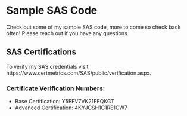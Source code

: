 <h1> Sample SAS Code </h1>
<p> Check out some of my sample SAS code, more to come so check back often! Please reach out if you have any questions. </p>

<h2> SAS Certifications </h2>
<p> To verify my SAS credentials visit https://www.certmetrics.com/SAS/public/verification.aspx. </p>
<h3> Certificate Verification Numbers: </h3>
<ul>
  <li> Base Certification:     Y5EFV7VK21FEQKGT </li>
  <li> Advanced Certification: 4KYJCSH1C1RE1CW7 </li>
<ul>
